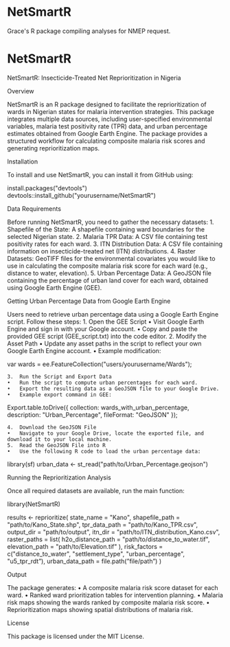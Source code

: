 # NetSmartR
Grace's R package compiling analyses for NMEP request.
# NetSmartR

NetSmartR: Insecticide-Treated Net Reprioritization in Nigeria

Overview

NetSmartR is an R package designed to facilitate the reprioritization of wards in Nigerian states for malaria intervention strategies. This package integrates multiple data sources, including user-specified environmental variables, malaria test positivity rate (TPR) data, and urban percentage estimates obtained from Google Earth Engine. The package provides a structured workflow for calculating composite malaria risk scores and generating reprioritization maps.

Installation

To install and use NetSmartR, you can install it from GitHub using:

install.packages("devtools")
devtools::install_github("yourusername/NetSmartR")

Data Requirements

Before running NetSmartR, you need to gather the necessary datasets:
	1.	Shapefile of the State: A shapefile containing ward boundaries for the selected Nigerian state.
	2.	Malaria TPR Data: A CSV file containing test positivity rates for each ward.
	3.	ITN Distribution Data: A CSV file containing information on insecticide-treated net (ITN) distributions.
	4.	Raster Datasets: GeoTIFF files for the environmental covariates you would like to use in calculating the composite malaria risk score for each ward (e.g., distance to water, elevation).
	5.	Urban Percentage Data: A GeoJSON file containing the percentage of urban land cover for each ward, obtained using Google Earth Engine (GEE).

Getting Urban Percentage Data from Google Earth Engine

Users need to retrieve urban percentage data using a Google Earth Engine script. Follow these steps:
	1.	Open the GEE Script
	•	Visit Google Earth Engine and sign in with your Google account.
	•	Copy and paste the provided GEE script (GEE_script.txt) into the code editor.
	2.	Modify the Asset Path
	•	Update any asset paths in the script to reflect your own Google Earth Engine account.
	•	Example modification:

var wards = ee.FeatureCollection("users/yourusername/Wards");


	3.	Run the Script and Export Data
	•	Run the script to compute urban percentages for each ward.
	•	Export the resulting data as a GeoJSON file to your Google Drive.
	•	Example export command in GEE:

Export.table.toDrive({
  collection: wards_with_urban_percentage,
  description: "Urban_Percentage",
  fileFormat: "GeoJSON"
});


	4.	Download the GeoJSON File
	•	Navigate to your Google Drive, locate the exported file, and download it to your local machine.
	5.	Read the GeoJSON File into R
	•	Use the following R code to load the urban percentage data:

library(sf)
urban_data <- st_read("path/to/Urban_Percentage.geojson")



Running the Reprioritization Analysis

Once all required datasets are available, run the main function:

library(NetSmartR)

results <- reprioritize(
  state_name = "Kano",
  shapefile_path = "path/to/Kano_State.shp",
  tpr_data_path = "path/to/Kano_TPR.csv",
  output_dir = "path/to/output",
  itn_dir = "path/to/ITN_distribution_Kano.csv",
  raster_paths = list(
    h2o_distance_path = "path/to/distance_to_water.tif",
    elevation_path = "path/to/Elevation.tif"
  ),
  risk_factors = c("distance_to_water", "settlement_type", "urban_percentage", "u5_tpr_rdt”),
  urban_data_path = file.path(”file/path”)
)

Output

The package generates:
	•	A composite malaria risk score dataset for each ward.
	•	Ranked ward prioritization tables for intervention planning.
	•	Malaria risk maps showing the wards ranked by composite malaria risk score.
	•	Reprioritization maps showing spatial distributions of malaria risk.

License

This package is licensed under the MIT License.

